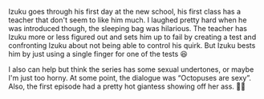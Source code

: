 Izuku goes through his first day at the new school, his first class has a teacher that don't seem to like him much. I laughed pretty hard when he was introduced though, the sleeping bag was hilarious. The teacher has Izuku more or less figured out and sets him up to fail by creating a test and confronting Izuku about not being able to control his quirk. But Izuku bests him by just using a single finger for one of the tests 😆

I also can help but think the series has some sexual undertones, or maybe I'm just too horny. At some point, the dialogue was “Octopuses are sexy”. Also, the first episode had a pretty hot giantess showing off her ass. 🤷‍♂